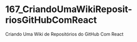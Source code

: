 # 167_CriandoUmaWikiReposit-riosGitHubComReact
Criando Uma Wiki de Repositórios do GitHub Com React
